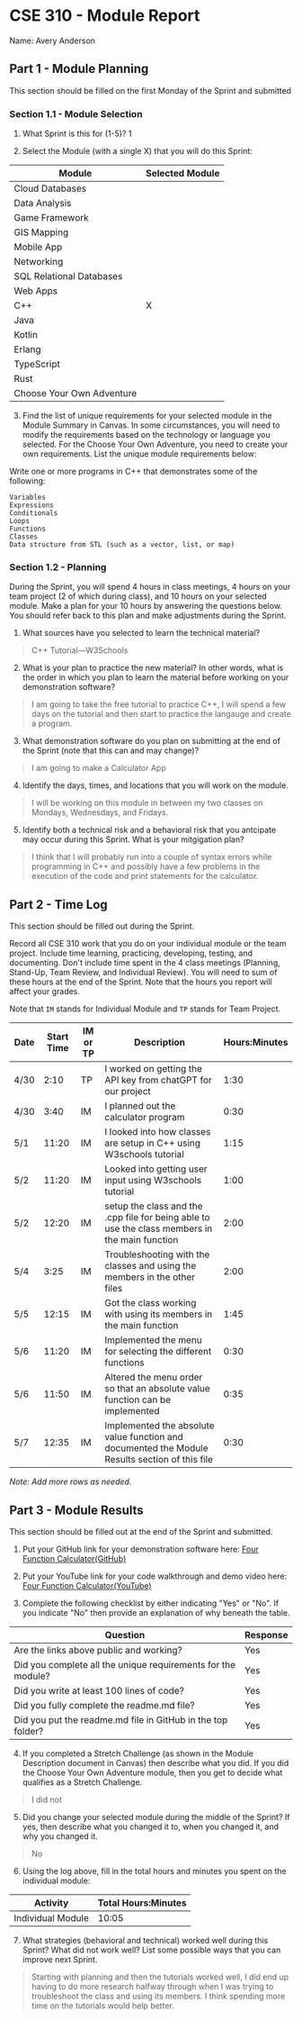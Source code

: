 # CSE 310 - Module Report

Name: Avery Anderson

## Part 1 - Module Planning

This section should be filled on the first Monday of the Sprint and submitted

### Section 1.1 - Module Selection

1. What Sprint is this for (1-5)? 1

2. Select the Module (with a single X) that you will do this Sprint:

|Module                   |Selected Module|
|-------------------------|---------------|
|Cloud Databases          |               |
|Data Analysis            |               |
|Game Framework           |               |
|GIS Mapping              |               |
|Mobile App               |               |
|Networking               |               |
|SQL Relational Databases |               |
|Web Apps                 |               |
|C++                      |        X      |
|Java                     |               |
|Kotlin                   |               |
|Erlang                   |               |
|TypeScript               |               |
|Rust                     |               |
|Choose Your Own Adventure|               |

3. Find the list of unique requirements for your selected module in the Module Summary in Canvas.  In some circumstances, you will need to modify the requirements based on the technology or language you selected.  For the Choose Your Own Adventure, you need to create your own requirements.  List the unique module requirements below:

Write one or more programs in C++ that demonstrates some of the following:

    Variables
    Expressions
    Conditionals
    Loops
    Functions
    Classes
    Data structure from STL (such as a vector, list, or map)

### Section 1.2 - Planning

During the Sprint, you will spend 4 hours in class meetings, 4 hours on your team project (2 of which during class), and 10 hours on your selected module.  Make a plan for your 10 hours by answering the questions below.  You should refer back to this plan and make adjustments during the Sprint.

1. What sources have you selected to learn the technical material?
> C++ Tutorial—W3Schools 

2. What is your plan to practice the new material?  In other words, what is the order in which you plan to learn the material before working on your demonstration software?
> I am going to take the free tutorial to practice C++, I will spend a few days on the tutorial and then start to practice the langauge and create a program.

3. What demonstration software do you plan on submitting at the end of the Sprint (note that this can and may change)?
> I am going to make a Calculator App

4. Identify the days, times, and locations that you will work on the module. 
> I will be working on this module in between my two classes on Mondays, Wednesdays, and Fridays.

5. Identify both a technical risk and a behavioral risk that you antcipate may occur during this Sprint.  What is your mitgigation plan?
> I think that I will probably run into a couple of syntax errors while programming in C++ and possibly have a few problems in the execution of the code and print statements for the calculator.


## Part 2 - Time Log

This section should be filled out during the Sprint. 

Record all CSE 310 work that you do on your individual module or the team project.  Include time learning, practicing, developing, testing, and documenting.  Don't include time spent in the 4 class meetings (Planning, Stand-Up, Team Review, and Individual Review).  You will need to sum of these hours at the end of the Sprint. Note that the hours you report will affect your grades.

Note that `IM` stands for Individual Module and `TP` stands for Team Project.  

|Date      |Start Time|IM or TP|Description                                 |Hours:Minutes|
|----------|----------|--------|--------------------------------------------|-------------|
|4/30|2:10|TP|I worked on getting the API key from chatGPT for our project|1:30|
|4/30|3:40|IM|I planned out the calculator program|0:30|
|5/1|11:20|IM|I looked into how classes are setup in C++ using W3schools tutorial|1:15|
|5/2|11:20|IM|Looked into getting user input using W3schools tutorial|1:00|
|5/2|12:20|IM|setup the class and the .cpp file for being able to use the class members in the main function|2:00|
|5/4|3:25|IM|Troubleshooting with the classes and using the members in the other files|2:00|
|5/5|12:15|IM|Got the class working with using its members in the main function|1:45|
|5/6|11:20|IM|Implemented the menu for selecting the different functions|0:30|
|5/6|11:50|IM|Altered the menu order so that an absolute value function can be implemented|0:35|
|5/7|12:35|IM|Implemented the absolute value function and documented the Module Results section of this file|0:30|

_Note: Add more rows as needed._


## Part 3 - Module Results

This section should be filled out at the end of the Sprint and submitted.

1. Put your GitHub link for your demonstration software here: [Four Function Calculator(GitHub)](https://github.com/averyra35/CSE-310-Projects/tree/88b2e20ce519e0cd899bdd7c8043af742899d639/Four%20Function%20Calculator)

2. Put your YouTube link for your code walkthrough and demo video here: [Four Function Calculator(YouTube)](https://youtu.be/qR_75B30oRI)


3. Complete the following checklist by either indicating "Yes" or "No". If you indicate "No" then provide an explanation of why beneath the table.

|Question                                                    |Response|
|------------------------------------------------------------|--------|
|Are the links above public and working?                     |    Yes    |
|Did you complete all the unique requirements for the module?|    Yes    |
|Did you write at least 100 lines of code?                   |    Yes    |
|Did you fully complete the readme.md file?                  |    Yes    |
|Did you put the readme.md file in GitHub in the top folder? |    Yes    |

4. If you completed a Stretch Challenge (as shown in the Module Description document in Canvas) then describe what you did.  If you did the Choose Your Own Adventure module, then you get to decide what qualifies as a Stretch Challenge.
> I did not
5. Did you change your selected module during the middle of the Sprint?  If yes, then describe what you changed it to, when you changed it, and why you changed it.
> No
6. Using the log above, fill in the total hours and minutes you spent on the individual module:

|Activity         |Total Hours:Minutes|
|-----------------|-------------------|
|Individual Module|         10:05     |

7. What strategies (behavioral and technical) worked well during this Sprint?  What did not work well?  List some possible ways that you can improve next Sprint.
> Starting with planning and then the tutorials worked well, I did end up having to do more research halfway through when I was trying to troubleshoot the class and using its members. I think spending more time on the tutorials would help better.